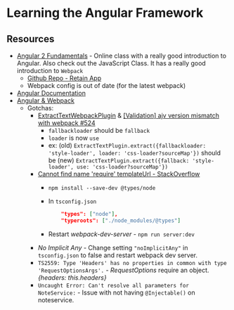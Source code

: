# Learning the Angular Framework
## Resources
* [Angular 2 Fundamentals](http://courses.angularclass.com/courses/enrolled/73288) - Online class with a really good introduction to Angular. Also check out the JavaScript Class. It has a really good introduction to `Webpack`
    * [Github Repo - Retain App](https://github.com/AngularClass/retain-app)
    * Webpack config is out of date (for the latest webpack)
 * [Angular Documentation](https://angular.io/)
 * [Angular & Webpack](https://angular.io/guide/webpack)
    * Gotchas:
        * [ExtractTextWebpackPlugin](https://github.com/webpack-contrib/extract-text-webpack-plugin/issues/569) & [[Validation] ajv version mismatch with webpack #524](https://github.com/webpack-contrib/extract-text-webpack-plugin/issues/524)
            * `fallbackloader` should be `fallback`
            * `loader` is now `use`
            * ex: (old) `ExtractTextPlugin.extract({fallbackloader: 'style-loader', loader: 'css-loader?sourceMap'})` should be (new) `ExtractTextPlugin.extract({fallback: 'style-loader', use: 'css-loader?sourceMap'})`
        * [Cannot find name 'require' templateUrl - StackOverflow](https://stackoverflow.com/questions/40372788/cannot-find-name-require-templateurl)
            * `npm install --save-dev @types/node`
            * In `tsconfig.json` 
            
                ```json
                    "types": ["node"],
                    "typeroots": ["./node_modules/@types"]
                ```
                
            * Restart *webpack-dev-server* - `npm run server:dev`
        * *No Implicit Any* - Change setting `"noImplicitAny"` in `tsconfig.json` to false and restart webpack dev server.
        * `TS2559: Type 'Headers' has no properties in common with type 'RequestOptionsArgs'.` - *RequestOptions* require an object. *{headers: this.headers}*
        * `Uncaught Error: Can't resolve all parameters for NoteService:` - Issue with not having `@Injectable()` on noteservice.
